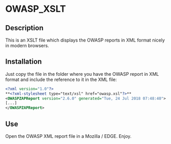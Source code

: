 # OWASP_XSLT

## Description

This is an XSLT file which displays the OWASP reports in XML format nicely in modern browsers.

## Installation

Just copy the file in the folder where you have the OWASP report in XML format and include the reference to it in the XML file:

```xml
<?xml version="1.0"?>
**<?xml-stylesheet type="text/xsl" href="owasp.xsl"?>**
<OWASPZAPReport version="2.6.0" generated="Tue, 24 Jul 2018 07:48:40">
[...]
</OWASPZAPReport>
```

## Use

Open the OWASP XML report file in a Mozilla / EDGE. Enjoy.